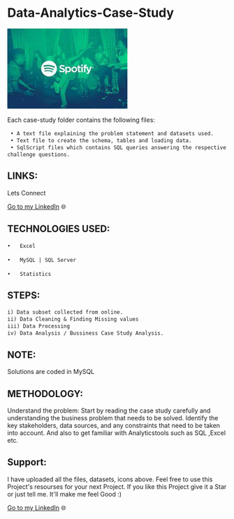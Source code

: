 # Data-Analytics-Case-Study
    
![Alt Text](Spotify.jfif)
 
    







 

Each case-study folder contains the following files:

     • A text file explaining the problem statement and datasets used.
     • Text file to create the schema, tables and loading data.
     • SqlScript files which contains SQL queries answering the respective challenge questions.
     
                    

## LINKS: 

Lets Connect

[Go to my LinkedIn](https://www.linkedin.com/in/nitesh-gautam-2a7a87209/) 🌐
 


## TECHNOLOGIES USED:

    •	Excel

    •	MySQL | SQL Server

    •	Statistics
    
   ## STEPS:

    i) Data subset collected from online.
    ii) Data Cleaning & Finding Missing values
    iii) Data Processing 
    iv) Data Analysis / Bussiness Case Study Analysis.

    

## NOTE:   
   Solutions are coded in MySQL

     


## METHODOLOGY:
 
Understand the problem: Start by reading the case study carefully and understanding the business problem that needs to be solved. Identify the key stakeholders, data sources, and any constraints that need to be taken into account. And also to get familiar with Analyticstools such as SQL ,Excel etc.


 ## Support:

I have uploaded all the files, datasets, icons above. Feel free to use this Project's resourses for your next Project. If you like this Project give it a Star or just tell me. It'll make me feel Good :)

[Go to my LinkedIn](https://www.linkedin.com/in/nitesh-gautam-2a7a87209/) 🌐
    